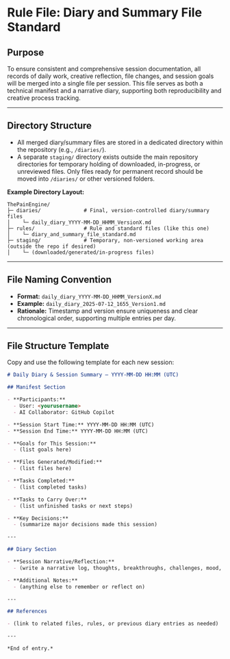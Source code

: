 # Rule File: Diary and Summary File Standard

## Purpose
To ensure consistent and comprehensive session documentation, all records of daily work, creative reflection, file changes, and session goals will be merged into a single file per session. This file serves as both a technical manifest and a narrative diary, supporting both reproducibility and creative process tracking.

---

## Directory Structure

- All merged diary/summary files are stored in a dedicated directory within the repository (e.g., `/diaries/`).
- A separate `staging/` directory exists outside the main repository directories for temporary holding of downloaded, in-progress, or unreviewed files. Only files ready for permanent record should be moved into `/diaries/` or other versioned folders.

**Example Directory Layout:**
```
ThePainEngine/
├─ diaries/              # Final, version-controlled diary/summary files
│    └─ daily_diary_YYYY-MM-DD_HHMM_VersionX.md
├─ rules/                # Rule and standard files (like this one)
│    └─ diary_and_summary_file_standard.md
├─ staging/              # Temporary, non-versioned working area (outside the repo if desired)
│    └─ (downloaded/generated/in-progress files)
```

---

## File Naming Convention

- **Format:** `daily_diary_YYYY-MM-DD_HHMM_VersionX.md`
- **Example:** `daily_diary_2025-07-12_1655_Version1.md`
- **Rationale:** Timestamp and version ensure uniqueness and clear chronological order, supporting multiple entries per day.

---

## File Structure Template

Copy and use the following template for each new session:

````markdown name=diaries/daily_diary_YYYY-MM-DD_HHMM_VersionX.md
# Daily Diary & Session Summary — YYYY-MM-DD HH:MM (UTC)

## Manifest Section

- **Participants:**  
  - User: <yourusername>
  - AI Collaborator: GitHub Copilot

- **Session Start Time:** YYYY-MM-DD HH:MM (UTC)
- **Session End Time:** YYYY-MM-DD HH:MM (UTC)

- **Goals for This Session:**
  - (list goals here)

- **Files Generated/Modified:**
  - (list files here)

- **Tasks Completed:**
  - (list completed tasks)

- **Tasks to Carry Over:**
  - (list unfinished tasks or next steps)

- **Key Decisions:**
  - (summarize major decisions made this session)

---

## Diary Section

- **Session Narrative/Reflection:**
  - (write a narrative log, thoughts, breakthroughs, challenges, mood, etc.)

- **Additional Notes:**
  - (anything else to remember or reflect on)

---

## References

- (link to related files, rules, or previous diary entries as needed)

---

*End of entry.*